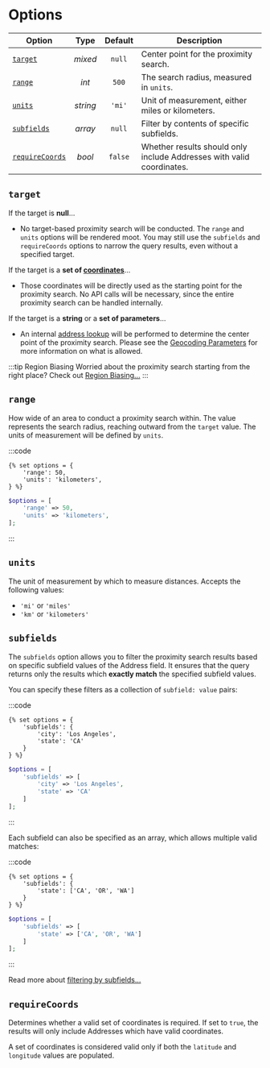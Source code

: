 # Options

| Option                            | Type     | Default | Description                                      |
|-----------------------------------|:--------:|:-------:|--------------------------------------------------|
| [`target`](#target)               | _mixed_  | `null`  | Center point for the proximity search.           |
| [`range`](#range)                 | _int_    | `500`   | The search radius, measured in `units`.          |
| [`units`](#units)                 | _string_ | `'mi'`  | Unit of measurement, either miles or kilometers. |
| [`subfields`](#subfields)         | _array_  | `null`  | Filter by contents of specific subfields.        |
| [`requireCoords`](#requirecoords) | _bool_   | `false` | Whether results should only include Addresses with valid coordinates. |

## `target`

If the target is **null**...
 - No target-based proximity search will be conducted. The `range` and `units` options will be rendered moot. You may still use the `subfields` and `requireCoords` options to narrow the query results, even without a specified target.

If the target is a **set of [coordinates](/models/coordinates/)**...
 - Those coordinates will be directly used as the starting point for the proximity search. No API calls will be necessary, since the entire proximity search can be handled internally.

If the target is a **string** or a **set of parameters**...
 - An internal [address lookup](/geocoding/) will be performed to determine the center point of the proximity search. Please see the [Geocoding Parameters](/geocoding/parameters/) for more information on what is allowed.

:::tip Region Biasing
Worried about the proximity search starting from the right place? Check out [Region Biasing...](/guides/region-biasing/)
:::

## `range`

How wide of an area to conduct a proximity search within. The value represents the search radius, reaching outward from the `target` value. The units of measurement will be defined by `units`.

:::code
```twig
{% set options = {
    'range': 50,
    'units': 'kilometers',
} %}
```
```php
$options = [
    'range' => 50,
    'units' => 'kilometers',
];
```
:::

## `units`

The unit of measurement by which to measure distances. Accepts the following values:

 - `'mi'` or `'miles'`
 - `'km'` or `'kilometers'`

## `subfields`

The `subfields` option allows you to filter the proximity search results based on specific subfield values of the Address field. It ensures that the query returns only the results which **exactly match** the specified subfield values.

You can specify these filters as a collection of `subfield: value` pairs:

:::code
```twig
{% set options = {
    'subfields': {
        'city': 'Los Angeles',
        'state': 'CA'
    }
} %}
```
```php
$options = [
    'subfields' => [
        'city' => 'Los Angeles',
        'state' => 'CA'
    ]
];
```
:::

Each subfield can also be specified as an array, which allows multiple valid matches:

:::code
```twig
{% set options = {
    'subfields': {
        'state': ['CA', 'OR', 'WA']
    }
} %}
```
```php
$options = [
    'subfields' => [
        'state' => ['CA', 'OR', 'WA']
    ]
];
```
:::

Read more about [filtering by subfields...](/guides/filter-by-subfields/)

## `requireCoords`

Determines whether a valid set of coordinates is required. If set to `true`, the results will only include Addresses which have valid coordinates.

A set of coordinates is considered valid only if both the `latitude` and `longitude` values are populated.
